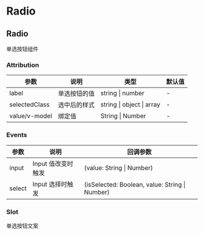 # Radio

## Radio

单选按钮组件

### Attribution

| 参数 | 说明 | 类型 | 默认值 |
| - | - | - | - |
| label | 单选按钮的值 | string \| number | - |
| selectedClass | 选中后的样式 | string \| object \| array | - |
| value/v-model | 绑定值 | String \| Number | - |

### Events

| 参数 | 说明 | 回调参数 |
| - | - | - |
| input | Input 值改变时触发 | (value: String \| Number) |
| select | Input 选择时触发 | (isSelected: Boolean, value: String \| Number) |

### Slot

单选按钮文案